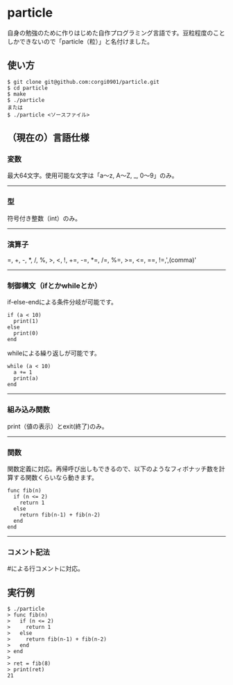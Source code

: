 # particle
自身の勉強のために作りはじめた自作プログラミング言語です。豆粒程度のことしかできないので「particle（粒）」と名付けました。

## 使い方
```
$ git clone git@github.com:corgi0901/particle.git
$ cd particle
$ make
$ ./particle
または
$ ./particle <ソースファイル>
```

## （現在の）言語仕様
### 変数
最大64文字。使用可能な文字は「a〜z, A〜Z, _, 0〜9」のみ。

---
### 型
符号付き整数（int）のみ。

---
### 演算子
=, +, -, *, /, %, >, <, !, +=, -=, *=, /=, %=, >=, <=, ==, !=,',(comma)'

---
### 制御構文（ifとかwhileとか）
if-else-endによる条件分岐が可能です。
```
if (a < 10)
  print(1)
else
  print(0)
end
```

whileによる繰り返しが可能です。
```
while (a < 10)
  a += 1
  print(a)
end
```
---
### 組み込み関数
print（値の表示）とexit(終了)のみ。

---
### 関数
関数定義に対応。再帰呼び出しもできるので、以下のようなフィボナッチ数を計算する関数くらいなら動きます。
```
func fib(n)
  if (n <= 2)
    return 1
  else
    return fib(n-1) + fib(n-2)
  end
end
```

---
### コメント記法
#による行コメントに対応。

## 実行例
```
$ ./particle
> func fib(n)
>   if (n <= 2)
>     return 1
>   else
>     return fib(n-1) + fib(n-2)
>   end
> end
>
> ret = fib(8)
> print(ret)
21
```

